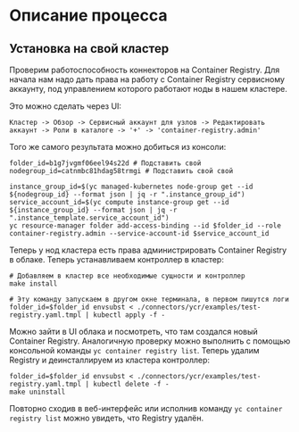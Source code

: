 # Описание процесса

## Установка на свой кластер

Проверим работоспособность коннекторов на Container Registry. Для начала нам надо дать права на работу с Container Registry
сервисному аккаунту, под управлением которого работают ноды в нашем кластере.

Это можно сделать через UI:

```Кластер -> Обзор -> Сервисный аккаунт для узлов -> Редактировать аккаунт -> Роли в каталоге -> '+' -> 'container-registry.admin'```

Того же самого результата можно добиться из консоли:

```shell
folder_id=b1g7jvgmf06eel94s22d # Подставить свой
nodegroup_id=catnmbc81hdag58trmgi # Подставить свой свой

instance_group_id=$(yc managed-kubernetes node-group get --id ${nodegroup_id} --format json | jq -r ".instance_group_id")
service_account_id=$(yc compute instance-group get --id ${instance_group_id} --format json | jq -r ".instance_template.service_account_id")
yc resource-manager folder add-access-binding --id $folder_id --role container-registry.admin --service-account-id $service_account_id
```

Теперь у нод кластера есть права администрировать Container Registry в облаке. Теперь устанавливаем контроллер в кластер:

```shell
# Добавляем в кластер все необходимые сущности и контроллер
make install

# Эту команду запускаем в другом окне терминала, в первом пишутся логи
folder_id=$folder_id envsubst < ./connectors/ycr/examples/test-registry.yaml.tmpl | kubectl apply -f -
```

Можно зайти в UI облака и посмотреть, что там создался новый Container Registry. Аналогичную проверку можно выполнить
с помощью консольной команды `yc container registry list`. Теперь удалим Registry и деинсталлируем из кластера 
контроллер:

```shell
folder_id=$folder_id envsubst < ./connectors/ycr/examples/test-registry.yaml.tmpl | kubectl delete -f -
make uninstall
```

Повторно сходив в веб-интерфейс или исполнив команду `yc container registry list` можно увидеть, что Registry
удалён.